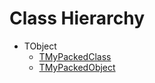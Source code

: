 # Class Hierarchy

   - TObject
      - [TMyPackedClass](ok_packed_class_object.TMyPackedClass.md)
      - [TMyPackedObject](ok_packed_class_object.TMyPackedObject.md)

